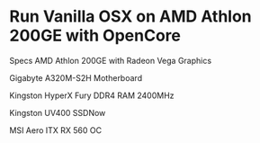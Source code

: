 # Run Vanilla OSX on AMD Athlon 200GE with OpenCore

Specs
AMD Athlon 200GE with Radeon Vega Graphics

Gigabyte A320M-S2H Motherboard

Kingston HyperX Fury DDR4 RAM 2400MHz

Kingston UV400 SSDNow

MSI Aero ITX RX 560 OC
